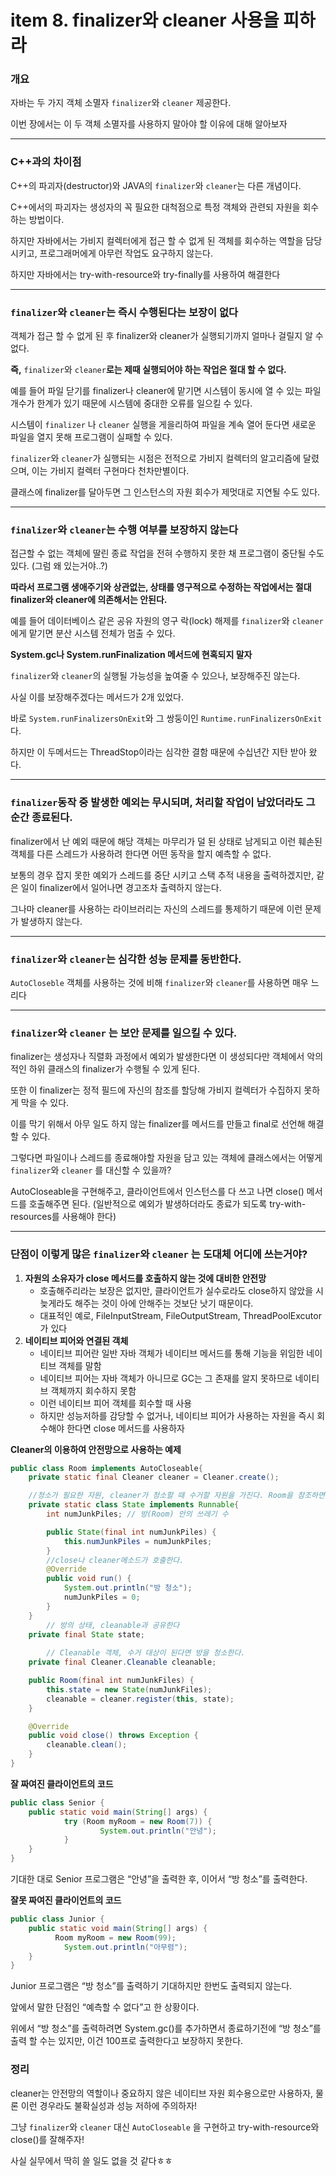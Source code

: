 # item 8. finalizer와 cleaner 사용을 피하라

### 개요

자바는 두 가지 객체 소멸자 `finalizer`와 `cleaner` 제공한다.

이번 장에서는 이 두 객체 소멸자를 사용하지 말아야 할 이유에 대해 알아보자

---

### C++과의 차이점

C++의 파괴자(destructor)와 JAVA의 `finalizer`와 `cleaner`는 다른 개념이다.

C++에서의 파괴자는 생성자의 꼭 필요한 대척점으로 특정 객체와 관련되 자원을 회수하는 방법이다.

하지만 자바에서는 가비지 컬렉터에게 접근 할 수 없게 된 객체를 회수하는 역할을 담당시키고, 프로그래머에게 아무런 작업도 요구하지 않는다.

하지만 자바에서는 try-with-resource와 try-finally를 사용하여 해결한다

---

### `finalizer`와 `cleaner`는 즉시 수행된다는 보장이 없다

객체가 접근 할 수 없게 된 후 finalizer와 cleaner가 실행되기까지 얼마나 걸릴지 알 수 없다.

**즉,** `finalizer`와 `cleaner`**로는 제때 실행되어야 하는 작업은 절대 할 수 없다.**

예를 들어 파일 닫기를 finalizer나 cleaner에 맡기면 시스템이 동시에 열 수 있는 파일 개수가 한계가 있기 때문에 시스템에 중대한 오류를 일으킬 수 있다.

시스템이 `finalizer` 나 `cleaner` 실행을 게을리하여 파일을 계속 열어 둔다면 새로운 파일을 열지 못해 프로그램이 실패할 수 있다.

`finalizer`와 `cleaner`가 실행되는 시점은 전적으로 가비지 컬렉터의 알고리즘에 달렸으며, 이는 가비지 컬렉터 구현마다 천차만별이다.

클래스에 finalizer를 달아두면 그 인스턴스의 자원 회수가 제멋대로 지연될 수도 있다.

---

### `finalizer`와 `cleaner`는 수행 여부를 보장하지 않는다

접근할 수 없는 객체에 딸린 종료 작업을 전혀 수행하지 못한 채 프로그램이 중단될 수도 있다. (그럼 왜 있는거야..?)

**따라서 프로그램 생애주기와 상관없는, 상태를 영구적으로 수정하는 작업에서는 절대 finalizer와 cleaner에 의존해서는 안된다.**

예를 들어 데이터베이스 같은 공유 자원의 영구 락(lock) 해제를 `finalizer`와 `cleaner`에게 맡기면 분산 시스템 전체가 멈출 수 있다.

**System.gc나 System.runFinalization 메서드에 현혹되지 말자**

`finalizer`와 `cleaner`의 실행될 가능성을 높여줄 수 있으나, 보장해주진 않는다.

사실 이를 보장해주겠다는 메서드가 2개 있었다.

바로 `System.runFinalizersOnExit`와 그 쌍둥이인 `Runtime.runFinalizersOnExit`다.

하지만 이 두메서드는 ThreadStop이라는 심각한 결함 때문에 수십년간 지탄 받아 왔다.

---

### `finalizer`동작 중 발생한 예외는 무시되며, 처리할 작업이 남았더라도 그 순간 종료된다.

finalizer에서 난 예외 때문에 해당 객체는 마무리가 덜 된 상태로 남게되고 이런 훼손된 객체를 다른 스레드가 사용하려 한다면 어떤 동작을 할지 예측할 수 없다.

보통의 경우 잡지 못한 예외가 스레드를 중단 시키고 스택 추적 내용을 출력하겠지만, 같은 일이 finalizer에서 일어나면 경고조차 출력하지 않는다.

그나마 cleaner를 사용하는 라이브러리는 자신의 스레드를 통제하기 때문에 이런 문제가 발생하지 않는다.

---

### `finalizer`와 `cleaner`는 심각한 성능 문제를 동반한다.

`AutoCloseble` 객체를 사용하는 것에 비해 `finalizer`와 `cleaner`를 사용하면 매우 느리다

---

### `finalizer`와 `cleaner` 는 보안 문제를 일으킬 수 있다.

finalizer는 생성자나 직렬화 과정에서 예외가 발생한다면 이 생성되다만 객체에서 악의적인 하위 클래스의 finalizer가 수행될 수 있게 된다. 

또한 이 finalizer는 정적 필드에 자신의 참조를 할당해 가비지 컬렉터가 수집하지 못하게 막을 수 있다. 

이를 막기 위해서 아무 일도 하지 않는 finalizer를 메서드를 만들고 final로 선언해 해결할 수 있다.

그렇다면 파일이나 스레드를 종료해야할 자원을 담고 있는 객체에 클래스에서는 어떻게 `finalizer`와 `cleaner` 를 대신할 수 있을까?

AutoCloseable을 구현해주고, 클라이언트에서 인스턴스를 다 쓰고 나면 close() 메서드를 호출해주면 된다. (일반적으로 예외가 발생하더라도 종료가 되도록 try-with-resources를 사용해야 한다)

---

### 단점이 이렇게 많은 `finalizer`와 `cleaner` 는 도대체 어디에 쓰는거야?

1. **자원의 소유자가 close 메서드를 호출하지 않는 것에 대비한 안전망**
    - 호출해주리라는 보장은 없지만, 클라이언트가 실수로라도 close하지 않았을 시 늦게라도 해주는 것이 아에 안해주는 것보단 낫기 때문이다.
    - 대표적인 예로, FileInputStream, FileOutputStream, ThreadPoolExcutor가 있다
2. **네이티브 피어와 연결된 객체**
    - 네이티브 피어란 일반 자바 객체가 네이티브 메서드를 통해 기능을 위임한 네이티브 객체를 말함
    - 네이티브 피어는 자바 객체가 아니므로 GC는 그 존재를 알지 못하므로 네이티브 객체까지 회수하지 못함
    - 이런 네이티브 피어 객체를 회수할 때 사용
    - 하지만 성능저하를 감당할 수 없거나, 네이티브 피어가 사용하는 자원을 즉시 회수해야 한다면 close 메서드를 사용하자

**Cleaner의 이용하여 안전망으로 사용하는 예제**

```java
public class Room implements AutoCloseable{
    private static final Cleaner cleaner = Cleaner.create();

    //청소가 필요한 자원, cleaner가 청소할 때 수거할 자원을 가진다. Room을 참조하면 순환으로 참조하기에 가비지 컬렉터의 대상이 되지 않으므로 Room을 참조해서는 안된다.
    private static class State implements Runnable{
        int numJunkPiles; // 방(Room) 안의 쓰레기 수

        public State(final int numJunkPiles) {
            this.numJunkPiles = numJunkPiles;
        }
        //close나 cleaner메소드가 호출한다.
        @Override
        public void run() {
            System.out.println("방 청소");
            numJunkPiles = 0;
        }
    }
		// 방의 상태, cleanable과 공유한다
    private final State state;
		
		// Cleanable 객체, 수거 대상이 된다면 방을 청소한다.
    private final Cleaner.Cleanable cleanable; 

    public Room(final int numJunkFiles) {
        this.state = new State(numJunkFiles);
        cleanable = cleaner.register(this, state); 
    }

    @Override
    public void close() throws Exception {
        cleanable.clean();
    }
}
```

**잘 짜여진 클라이언트의 코드**

```java
public class Senior {
	public static void main(String[] args) {
			try (Room myRoom = new Room(7)) {
					System.out.println("안녕");
			}
	}
}
```

기대한 대로 Senior 프로그램은 “안녕”을 출력한 후, 이어서 “방 청소”를 출력한다.

**잘못 짜여진 클라이언트의 코드**

```java
public class Junior {
	public static void main(String[] args) {
		  Room myRoom = new Room(99);
			System.out.println("아무렴");
	}
}
```

Junior 프로그램은 “방 청소”를 출력하기 기대하지만 한번도 출력되지 않는다.

앞에서 말한 단점인 “예측할 수 없다”고 한 상황이다.

위에서 “방 청소”를 출력하려면 System.gc()를 추가하면서 종료하기전에 “방 청소”를 출력 할 수는 있지만, 이건 100프로 출력한다고 보장하지 못한다.

### 정리

cleaner는 안전망의 역할이나 중요하지 않은 네이티브 자원 회수용으로만 사용하자, 물론 이런 경우라도 불확실성과 성능 저하에 주의하자!

그냥 `finalizer`와 `cleaner` 대신 `AutoCloseable` 을 구현하고 try-with-resource와 close()를 잘해주자!

사실 실무에서 딱히 쓸 일도 없을 것 같다ㅎㅎ